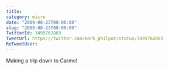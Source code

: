 ```yaml
---
title: 
category: micro
date: "2009-08-23T00:00:00"
slug: "2009-08-23T00:00:00"
TwitterId: 3495762803
TweetUrl: https://twitter.com/mark_philpot/status/3495762803
ReTweetUser: 
---
```


Making a trip down to Carmel
